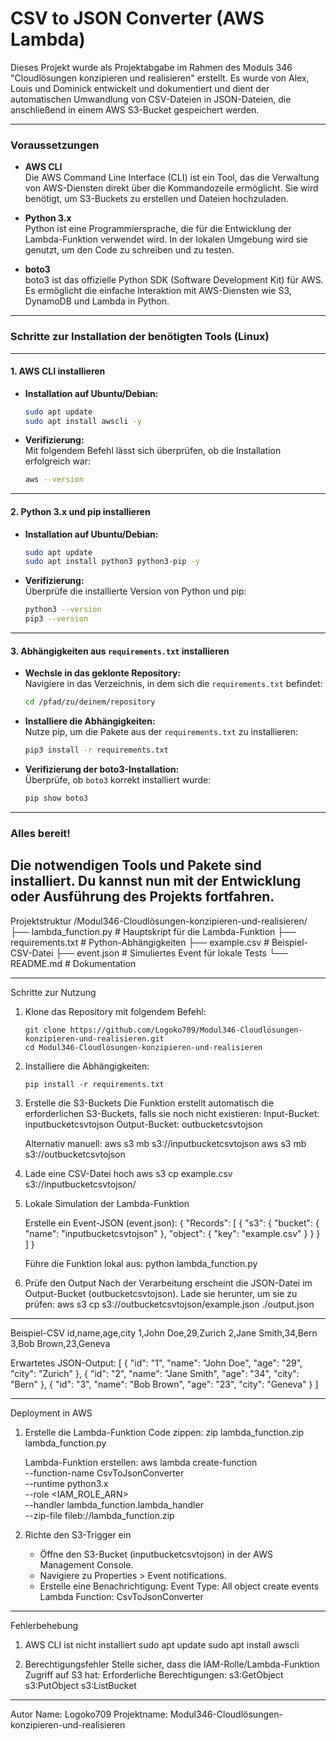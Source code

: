 # CSV to JSON Converter (AWS Lambda)

Dieses Projekt wurde als Projektabgabe im Rahmen des Moduls 346 "Cloudlösungen konzipieren und realisieren" erstellt. Es wurde von Alex, Louis und Dominick entwickelt und dokumentiert und dient der automatischen Umwandlung von CSV-Dateien in JSON-Dateien, die anschließend in einem AWS S3-Bucket gespeichert werden.

------------------------------------------------------------

### Voraussetzungen

- **AWS CLI**  
  Die AWS Command Line Interface (CLI) ist ein Tool, das die Verwaltung von AWS-Diensten direkt über die Kommandozeile ermöglicht. Sie wird benötigt, um S3-Buckets zu erstellen und Dateien hochzuladen.

- **Python 3.x**  
  Python ist eine Programmiersprache, die für die Entwicklung der Lambda-Funktion verwendet wird. In der lokalen Umgebung wird sie genutzt, um den Code zu schreiben und zu testen.

- **boto3**  
  boto3 ist das offizielle Python SDK (Software Development Kit) für AWS. Es ermöglicht die einfache Interaktion mit AWS-Diensten wie S3, DynamoDB und Lambda in Python.


------------------------------------------------------------
### Schritte zur Installation der benötigten Tools (Linux)

---

#### 1. **AWS CLI installieren**
- **Installation auf Ubuntu/Debian:**
  ```bash
  sudo apt update
  sudo apt install awscli -y
  ```
- **Verifizierung:**  
  Mit folgendem Befehl lässt sich überprüfen, ob die Installation erfolgreich war:
  ```bash
  aws --version
  ```

---

#### 2. **Python 3.x und pip installieren**
- **Installation auf Ubuntu/Debian:**
  ```bash
  sudo apt update
  sudo apt install python3 python3-pip -y
  ```
- **Verifizierung:**  
  Überprüfe die installierte Version von Python und pip:
  ```bash
  python3 --version
  pip3 --version
  ```

---

#### 3. **Abhängigkeiten aus `requirements.txt` installieren**
- **Wechsle in das geklonte Repository:**  
  Navigiere in das Verzeichnis, in dem sich die `requirements.txt` befindet:
  ```bash
  cd /pfad/zu/deinem/repository
  ```
- **Installiere die Abhängigkeiten:**  
  Nutze pip, um die Pakete aus der `requirements.txt` zu installieren:
  ```bash
  pip3 install -r requirements.txt
  ```

- **Verifizierung der boto3-Installation:**  
  Überprüfe, ob `boto3` korrekt installiert wurde:
  ```bash
  pip show boto3
  ```

---

### Alles bereit!  
Die notwendigen Tools und Pakete sind installiert. Du kannst nun mit der Entwicklung oder Ausführung des Projekts fortfahren.
------------------------------------------------------------

Projektstruktur
/Modul346-Cloudlösungen-konzipieren-und-realisieren/
├── lambda_function.py       # Hauptskript für die Lambda-Funktion
├── requirements.txt         # Python-Abhängigkeiten
├── example.csv              # Beispiel-CSV-Datei
├── event.json               # Simuliertes Event für lokale Tests
└── README.md                # Dokumentation

------------------------------------------------------------

Schritte zur Nutzung

1. Klone das Repository mit folgendem Befehl:
   ```
   git clone https://github.com/Logoko709/Modul346-Cloudlösungen-konzipieren-und-realisieren.git
   cd Modul346-Cloudlösungen-konzipieren-und-realisieren
   ```

2. Installiere die Abhängigkeiten:
   ```
   pip install -r requirements.txt
   ```

4. Erstelle die S3-Buckets
   Die Funktion erstellt automatisch die erforderlichen S3-Buckets, falls sie noch nicht existieren:
   Input-Bucket: inputbucketcsvtojson
   Output-Bucket: outbucketcsvtojson

   Alternativ manuell:
   aws s3 mb s3://inputbucketcsvtojson
   aws s3 mb s3://outbucketcsvtojson

5. Lade eine CSV-Datei hoch
   aws s3 cp example.csv s3://inputbucketcsvtojson/

6. Lokale Simulation der Lambda-Funktion

   Erstelle ein Event-JSON (event.json):
   {
       "Records": [
           {
               "s3": {
                   "bucket": {
                       "name": "inputbucketcsvtojson"
                   },
                   "object": {
                       "key": "example.csv"
                   }
               }
           }
       ]
   }

   Führe die Funktion lokal aus:
   python lambda_function.py

7. Prüfe den Output
   Nach der Verarbeitung erscheint die JSON-Datei im Output-Bucket (outbucketcsvtojson).
   Lade sie herunter, um sie zu prüfen:
   aws s3 cp s3://outbucketcsvtojson/example.json ./output.json

------------------------------------------------------------

Beispiel-CSV
id,name,age,city
1,John Doe,29,Zurich
2,Jane Smith,34,Bern
3,Bob Brown,23,Geneva

Erwartetes JSON-Output:
[
    {
        "id": "1",
        "name": "John Doe",
        "age": "29",
        "city": "Zurich"
    },
    {
        "id": "2",
        "name": "Jane Smith",
        "age": "34",
        "city": "Bern"
    },
    {
        "id": "3",
        "name": "Bob Brown",
        "age": "23",
        "city": "Geneva"
    }
]

------------------------------------------------------------

Deployment in AWS

1. Erstelle die Lambda-Funktion
   Code zippen:
   zip lambda_function.zip lambda_function.py

   Lambda-Funktion erstellen:
   aws lambda create-function \
       --function-name CsvToJsonConverter \
       --runtime python3.x \
       --role <IAM_ROLE_ARN> \
       --handler lambda_function.lambda_handler \
       --zip-file fileb://lambda_function.zip

2. Richte den S3-Trigger ein
   - Öffne den S3-Bucket (inputbucketcsvtojson) in der AWS Management Console.
   - Navigiere zu Properties > Event notifications.
   - Erstelle eine Benachrichtigung:
     Event Type: All object create events
     Lambda Function: CsvToJsonConverter

------------------------------------------------------------

Fehlerbehebung

1. AWS CLI ist nicht installiert
   sudo apt update
   sudo apt install awscli

2. Berechtigungsfehler
   Stelle sicher, dass die IAM-Rolle/Lambda-Funktion Zugriff auf S3 hat:
   Erforderliche Berechtigungen:
   s3:GetObject
   s3:PutObject
   s3:ListBucket

------------------------------------------------------------

Autor
Name: Logoko709
Projektname: Modul346-Cloudlösungen-konzipieren-und-realisieren
